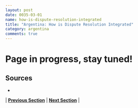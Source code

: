 ```yaml
---
layout: post
date: 0035-03-01
name: how-is-dispute-resolution-integrated
title: "Argentina: How is Dispute Resolution Integrated"
category: argentina
comments: true
---
```


# Page in progress, stay tuned!

Sources 
-- 
- 


| **[Previous Section](https://neo-project.github.io/global-blockchain-compliance-hub//argentina/argentina-smart-contracts.html)** | **[Next Section]( https://neo-project.github.io/global-blockchain-compliance-hub//argentina/argentina-nullify-smart-contracts.html)** |
